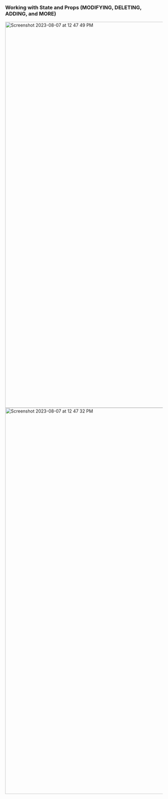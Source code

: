 ### Working with State and Props (MODIFYING, DELETING, ADDING, and MORE)


<img width="1235" alt="Screenshot 2023-08-07 at 12 47 49 PM" src="https://github.com/gtzjesus/FarAway/assets/60718149/aa9f01ae-3e11-4def-87ad-ca5c0c664fd0">


<img width="1236" alt="Screenshot 2023-08-07 at 12 47 32 PM" src="https://github.com/gtzjesus/FarAway/assets/60718149/d7f4af7f-2267-4450-b03e-7e238775b390">
